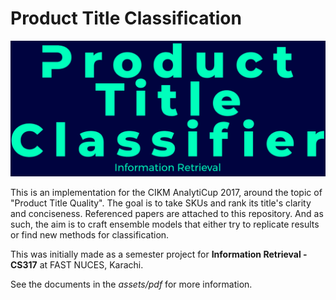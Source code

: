 # Product Title Classification

![Background](assets/img/1.png)

This is an implementation for the CIKM AnalytiCup 2017, around the topic of "Product Title Quality". The goal is to take SKUs and rank its title's clarity and conciseness. Referenced papers are attached to this repository. And as such, the aim is to craft ensemble models that either try to replicate results or find new methods for classification.

This was initially made as a semester project for **Information Retrieval - CS317** at FAST NUCES, Karachi.

See the documents in the *assets/pdf* for more information.
